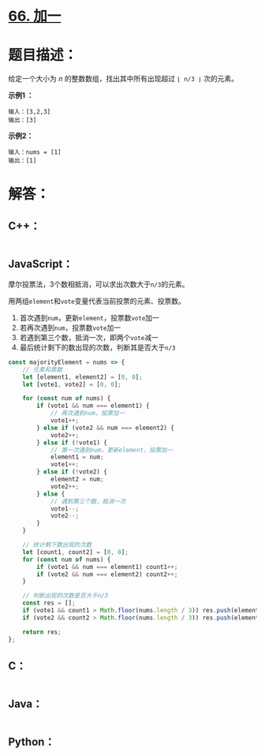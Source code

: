 # [66. 加一](https://leetcode-cn.com/problems/plus-one/)

# 题目描述：

给定一个大小为 *n* 的整数数组，找出其中所有出现超过 `⌊ n/3 ⌋` 次的元素。



**示例1 ：**

```
输入：[3,2,3]
输出：[3]
```

**示例2：**

```
输入：nums = [1]
输出：[1]
```



# 解答：

## C++：

```C++

```

## JavaScript：

摩尔投票法，3个数相抵消，可以求出次数大于`n/3`的元素。

用两组`element`和`vote`变量代表当前投票的元素、投票数。

1. 首次遇到`num`，更新`element`，投票数`vote`加一
2. 若再次遇到`num`，投票数`vote`加一
3. 若遇到第三个数，抵消一次，即两个`vote`减一
4. 最后统计剩下的数出现的次数，判断其是否大于`n/3`

```javascript
const majorityElement = nums => {
    // 元素和票数
    let [element1, element2] = [0, 0];
    let [vote1, vote2] = [0, 0];

    for (const num of nums) {
        if (vote1 && num === element1) {
            // 再次遇到num，投票加一
            vote1++;
        } else if (vote2 && num === element2) {
            vote2++;
        } else if (!vote1) {
            // 第一次遇到num，更新element，投票加一
            element1 = num;
            vote1++;
        } else if (!vote2) {
            element2 = num;
            vote2++;
        } else {
            // 遇到第三个数，抵消一次
            vote1--;
            vote2--;
        }
    }

    // 统计剩下数出现的次数
    let [count1, count2] = [0, 0];
    for (const num of nums) {
        if (vote1 && num === element1) count1++;
        if (vote2 && num === element2) count2++;
    }

    // 判断出现的次数是否大于n/3
    const res = [];
    if (vote1 && count1 > Math.floor(nums.length / 3)) res.push(element1);
    if (vote2 && count2 > Math.floor(nums.length / 3)) res.push(element2);

    return res;
};
```

## C：
```c

```

## Java：
```java

```

## Python：

```python

```

